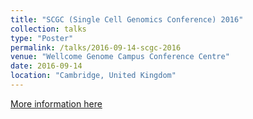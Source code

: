 ```yaml
---
title: "SCGC (Single Cell Genomics Conference) 2016"
collection: talks
type: "Poster"
permalink: /talks/2016-09-14-scgc-2016
venue: "Wellcome Genome Campus Conference Centre"
date: 2016-09-14
location: "Cambridge, United Kingdom"
---
```


[More information here](https://doi.org/10.7490/f1000research.1113160.1)
